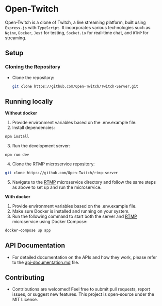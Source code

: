 # Open-Twitch

Open-Twitch is a clone of Twitch, a live streaming platform, built using `Express.js` with `TypeScript`. It incorporates various technologies such as `Nginx`, `Docker`, `Jest` for testing, `Socket.io` for real-time chat, and `RTMP` for streaming.

## Setup

### Cloning the Repository

- Clone the repository:

    ```bash
    git clone https://github.com/Open-Twitch/Twitch-Server.git
    ```

## Running locally

**Without docker**

1. Provide environment variables based on the .env.example file.
2. Install dependencies:

```bash
npm install
```

3. Run the development server:
 ```bash
 npm run dev
```

4. Clone the RTMP microservice repository:
  ```bash
git clone https://github.com/Open-Twitch/rtmp-server
````

5. Navigate to the [RTMP](https://github.com/Open-Twitch/Twitch-Server) microservice directory and follow the same steps as above to set up and run the microservice.

**With docker**

1. Provide environment variables based on the .env.example file.
2. Make sure Docker is installed and running on your system.
3. Run the following command to start both the server and [RTMP](https://github.com/Open-Twitch/Twitch-Server) microservice using Docker Compose:

```bash
docker-compose up app
```

## API Documentation

-   For detailed documentation on the APIs and how they work, please refer to the [api-documentation.md](https://github.com/Open-Twitch/Twitch-Server/blob/master/api-dcumentation.md) file.

## Contributing

-   Contributions are welcomed! Feel free to submit pull requests, report issues, or suggest new features. This project is open-source under the MIT License.
